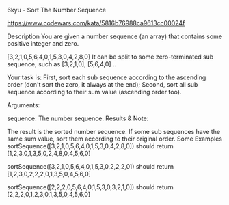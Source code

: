 6kyu - Sort The Number Sequence

https://www.codewars.com/kata/5816b76988ca9613cc00024f

Description
You are given a number sequence (an array) that contains some positive integer and zero.

[3,2,1,0,5,6,4,0,1,5,3,0,4,2,8,0]
It can be split to some zero-terminated sub sequence, such as [3,2,1,0], [5,6,4,0] ..

Your task is: First, sort each sub sequence according to the ascending order (don't sort the zero, it always at the end); Second, sort all sub sequence according to their sum value (ascending order too).

Arguments:

sequence: The number sequence.
Results & Note:

The result is the sorted number sequence.
If some sub sequences have the same sum value, sort them according to their original order.
Some Examples
sortSequence([3,2,1,0,5,6,4,0,1,5,3,0,4,2,8,0]) should return
[1,2,3,0,1,3,5,0,2,4,8,0,4,5,6,0]

sortSequence([3,2,1,0,5,6,4,0,1,5,3,0,2,2,2,0]) should return
[1,2,3,0,2,2,2,0,1,3,5,0,4,5,6,0]

sortSequence([2,2,2,0,5,6,4,0,1,5,3,0,3,2,1,0]) should return
[2,2,2,0,1,2,3,0,1,3,5,0,4,5,6,0]